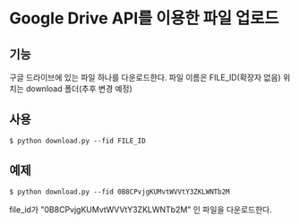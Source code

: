 # Google Drive API를 이용한 파일 업로드

## 기능
구글 드라이브에 있는 파일 하나를 다운로드한다.
파일 이름은 FILE_ID(확장자 없음)
위치는 download 폴더(추후 변경 예정)

## 사용

```
$ python download.py --fid FILE_ID
```

## 예제
```
$ python download.py --fid 0B8CPvjgKUMvtWVVtY3ZKLWNTb2M
```

file_id가 "0B8CPvjgKUMvtWVVtY3ZKLWNTb2M" 인 파일을 다운로드한다.